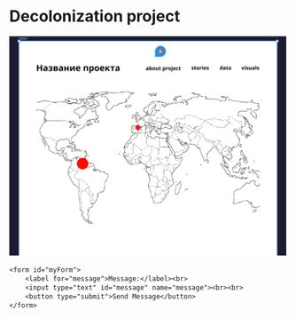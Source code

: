 <!DOCTYPE html>
<html lang="en">
<head>
    <meta charset="UTF-8">
    <meta name="viewport" content="width=device-width, initial-scale=1.0">
    <title>Decolonization project</title>
</head>
<body>
    <h1>Decolonization project</h1>
    <img src="main/map.jpg" alt="Map of the project" width="500">


    <form id="myForm">
        <label for="message">Message:</label><br>
        <input type="text" id="message" name="message"><br><br>
        <button type="submit">Send Message</button>
    </form>

<script>
    document.getElementById('myForm').addEventListener('submit', function(e) {
        e.preventDefault();
        
        const message = document.getElementById('message').value; // Получаем значение текстового поля
        
        const url = 'https://functions.yandexcloud.net/d4ejmqn8brddsad1npka'; // Укажите URL вашего сервера, на который будет отправляться сообщение
        const data = { message: message }; // Создаем объект для отправки
        
       fetch(url, {
    method: 'POST',
    headers: {
        'Content-Type': 'text/plain'  // Используем 'application/json' для типа содержимого
    },
    body: JSON.stringify(data) // Преобразуем объект в формат JSON
})
.then(response => {
    if (response.ok) {
        alert('Message sent successfully!');
    } else {
        alert('Failed to send message.');
    }
})
.catch(error => {
    console.error('Error:', error);
});
</script>
</body>
</html>
